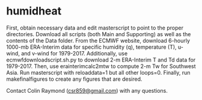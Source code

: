# humidheat

First, obtain necessary data and edit masterscript to point to the proper directories.
    Download all scripts (both Main and Supporting) as well as the contents of the Data folder.
    From the ECMWF website, download 6-hourly 1000-mb ERA-Interim data for specific humidity (q), temperature (T), u-wind, and v-wind for 1979-2017.
    Additionally, use ecmwfdownloadscript.sh.py to download 2-m ERA-Interim T and Td data for 1979-2017.
    Then, use erainterimcalc2mtw to compute 2-m Tw for Southwest Asia.
Run masterscript with reloaddata=1 but all other loops=0.
Finally, run makefinalfigures to create any figures that are desired.

Contact Colin Raymond (csr859@gmail.com) with any questions.
